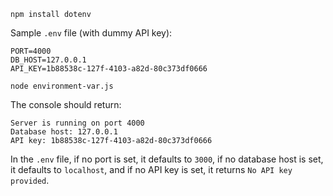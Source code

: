 ```console
npm install dotenv
```

Sample `.env` file (with dummy API key):
```console
PORT=4000
DB_HOST=127.0.0.1
API_KEY=1b88538c-127f-4103-a82d-80c373df0666
```

```console
node environment-var.js
```

The console should return:
```console
Server is running on port 4000
Database host: 127.0.0.1
API key: 1b88538c-127f-4103-a82d-80c373df0666
```

In the `.env` file, if no port is set, it defaults to `3000`, if no database host is set, it defaults to `localhost`, and if no API key is set, it returns `No API key provided`.